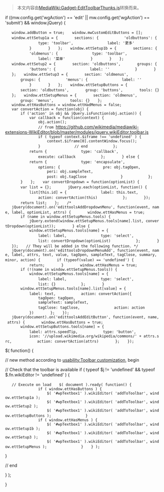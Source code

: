> 本文内容由[MediaWiki:Gadget-EditToolbarThunks.js](https://zh.wikipedia.org/wiki/MediaWiki:Gadget-EditToolbarThunks.js)转换而来。


if ((mw.config.get('wgAction') == 'edit' || mw.config.get('wgAction') == 'submit') && window.jQuery) {

`   window.addButton = true;`
`   window.mwCustomEditButtons = [];`
`   window.ettSetup1a = {`
`       sections: {`
`           'oldbuttons': {`
`               type: 'toolbar',`
`               label: '更多'`
`           }`
`       }`
`   };`
`   window.ettSetup1b = {`
`       sections: {`
`           'oldmenus': {`
`               type: 'toolbar',`
`               label: '菜单'`
`           }`
`       }`
`   };`
`   window.ettSetup2 = {`
`       section: 'oldbuttons',`
`       groups: {`
`           'buttons': {`
`               label: ''`
`           }`
`       }`
`   };`
`   window.ettSetup3 = {`
`       section: 'oldmenus',`
`       groups: {`
`           'menus': {`
`               label: ''`
`           }`
`       }`
`   };`
`   window.ettSetupButtons = {`
`       section: 'oldbuttons',`
`       group: 'buttons',`
`       tools: {}`
`   };`
`   window.ettSetupMenus = {`
`       section: 'oldmenus',`
`       group: 'menus',`
`       tools: {}`
`   };`
`   window.ettHasButtons = window.ettHadMenus = false;`
`   var convertAction = function(obj) {`
`       if ('action' in obj && jQuery.isFunction(obj.action)) {`
`           var callback = function(context) {`
`               obj.action();`
`               // from `<https://github.com/wikimedia/mediawiki-extensions-WikiEditor/blob/master/modules/jquery.wikiEditor.toolbar.js>
`               if ( typeof context.$iframe !== 'undefined' ) {`
`                   context.$iframe[0].contentWindow.focus();`
`               }`
`               // end`
`           };`
`           return {`
`               type: 'callback',`
`               execute: callback`
`           };`
`       } else {`
`           return {`
`               type: 'encapsulate',`
`               options: {`
`                   pre: obj.tagOpen,`
`                   peri: obj.sampleText,`
`                   post: obj.tagClose`
`               }`
`           };`
`       }`
`   };`
`   var convertDropdown = function(optionList) {`
`       var list = {};`
`       jQuery.each(optionList, function() {`
`           list[this.id] = {`
`               label: this.text,`
`               action: convertAction(this)`
`           };`
`       });`
`       return list;`
`   };`
`   /*`
`   jQuery(document).on('edittoolsAddDropdownMenu', function(event, name, label, optionList, attrs) {`
`       window.ettHasMenus = true;`
`       if (name in window.ettSetupMenus.tools) {`
`           jQuery.extend(window.ettSetupMenus.tools[name].list, convertDropdown(optionList));`
`       } else {`
`           window.ettSetupMenus.tools[name] = {`
`               label: label,`
`               type: 'select',`
`               list: convertDropdown(optionList)`
`           };`
`       }`
`   });`
`   // They will be added in the following function. */`
`   jQuery(document).on('edittoolsDropdownMenuAdd', function(event, name, label, attrs, text, value, tagOpen, sampleText, tagClose, summary, minor, action) {`
`       if (typeof(value) == 'undefined') {`
`           return;`
`       }`
`       window.ettHasMenus = true;`
`       if (!(name in window.ettSetupMenus.tools)) {`
`           window.ettSetupMenus.tools[name] = {`
`               label: label,`
`               type: 'select',`
`               list: {}`
`           };`
`       }`
`       window.ettSetupMenus.tools[name].list[value] = {`
`           label: text,`
`           action: convertAction({`
`               tagOpen: tagOpen,`
`               sampleText: sampleText,`
`               tagClose: tagClose,`
`               action: action`
`           })`
`       };`
`   });`
`   jQuery(document).on('edittoolsAddEditButton', function(event, name, attrs) {`
`       window.ettHasButtons = true;`
`       window.ettSetupButtons.tools[name] = {`
`           label: attrs.speedTip,`
`           type: 'button',`
`           icon: '//upload.wikimedia.org/wikipedia/commons/' + attrs.src,`
`           action: convertAction(attrs)`
`       };`
`   });`

$( function() {

// new method according to [usability:Toolbar customization](https://zh.wikipedia.org/wiki/usability:Toolbar_customization "wikilink"), begin

// Check that the toolbar is available if ( typeof $j \!= 'undefined' && typeof $.fn.wikiEditor \!= 'undefined' ) {

`   // Execute on load`
`   $( document ).ready( function() {`
`               if ( window.ettHasButtons ) {`
`                   $( '#wpTextbox1' ).wikiEditor( 'addToToolbar', window.ettSetup1a );`
`                   $( '#wpTextbox1' ).wikiEditor( 'addToToolbar', window.ettSetup2 );`
`                   $( '#wpTextbox1' ).wikiEditor( 'addToToolbar', window.ettSetupButtons );`
`               }`
`               if ( window.ettHasMenus ) {`
`                   $( '#wpTextbox1' ).wikiEditor( 'addToToolbar', window.ettSetup1b );`
`                   $( '#wpTextbox1' ).wikiEditor( 'addToToolbar', window.ettSetup3 );`
`                   $( '#wpTextbox1' ).wikiEditor( 'addToToolbar', window.ettSetupMenus );`
`               }`
`   } );`

}

// end

} );

}